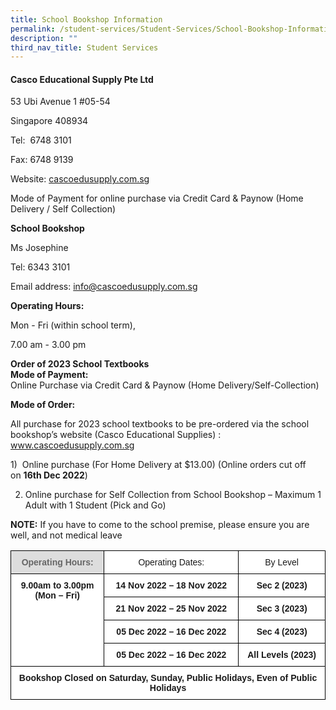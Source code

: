 ```yaml
---
title: School Bookshop Information
permalink: /student-services/Student-Services/School-Bookshop-Information/
description: ""
third_nav_title: Student Services
---
```

#### **Casco Educational Supply Pte Ltd**


53 Ubi Avenue 1 #05-54  

Singapore 408934

Tel:  6748 3101

Fax: 6748 9139

Website: [cascoedusupply.com.sg](https://cascoedusupply.com.sg/)

  

Mode of Payment for online purchase via Credit Card & Paynow (Home Delivery / Self Collection)

  

**School Bookshop**

Ms Josephine

Tel: 6343 3101

Email address: info@cascoedusupply.com.sg

  

**Operating Hours:**

Mon - Fri (within school term),

7.00 am - 3.00 pm

  

**Order of 2023 School Textbooks**  
**Mode of Payment:**  
Online Purchase via Credit Card & Paynow (Home Delivery/Self-Collection)

  

**Mode of Order:**

All purchase for 2023 school textbooks to be pre-ordered via the school bookshop’s website (Casco Educational Supplies) : www.cascoedusupply.com.sg  
  

1)  Online purchase (For Home Delivery at $13.00) (Online orders cut off on **16th Dec 2022**)

2) Online purchase for Self Collection from School Bookshop – Maximum 1 Adult with 1 Student (Pick and Go)

**NOTE:** If you have to come to the school premise, please ensure you are well, and not medical leave

<style type="text/css">
.tg  {border-collapse:collapse;border-spacing:0;}
.tg td{border-color:black;border-style:solid;border-width:1px;font-family:Arial, sans-serif;font-size:14px;
  overflow:hidden;padding:10px 5px;word-break:normal;}
.tg th{border-color:black;border-style:solid;border-width:1px;font-family:Arial, sans-serif;font-size:14px;
  font-weight:normal;overflow:hidden;padding:10px 5px;word-break:normal;}
.tg .tg-a4yv{background-color:#DDD;color:#666;font-weight:bold;text-align:center;vertical-align:top}
.tg .tg-7yig{background-color:#FFF;text-align:center;vertical-align:top}
.tg .tg-f4yw{background-color:#FFF;text-align:center;vertical-align:middle}
.tg .tg-9hzb{background-color:#FFF;font-weight:bold;text-align:center;vertical-align:top}
</style>
<table class="tg">
<thead>
  <tr>
    <th class="tg-a4yv">Operating Hours:</th>
    <th class="tg-7yig"> Operating Dates:</th>
    <th class="tg-f4yw"> By Level</th>
  </tr>
</thead>
<tbody>
  <tr>
    <td class="tg-9hzb" rowspan="4"><span style="background-color:#FFF">9.0</span>0am to 3.00pm<br>(Mon – Fri)<br><br><span style="background-color:#FFF">     </span></td>
    <td class="tg-9hzb"> 14 Nov 2022 – 18 Nov 2022</td>
    <td class="tg-9hzb"> Sec 2 (2023)</td>
  </tr>
  <tr>
    <td class="tg-9hzb"> 21 Nov 2022 – 25 Nov 2022</td>
    <td class="tg-9hzb"> Sec 3 (2023)</td>
  </tr>
  <tr>
    <td class="tg-9hzb"> 05 Dec 2022 – 16 Dec 2022</td>
    <td class="tg-9hzb">Sec 4 (2023) </td>
  </tr>
  <tr>
    <td class="tg-9hzb"> 05 Dec 2022 – 16 Dec 2022</td>
    <td class="tg-9hzb">All Levels (2023) </td>
  </tr>
  <tr>
    <td class="tg-9hzb" colspan="3">Bookshop Closed on Saturday, Sunday, Public Holidays, Even of Public Holidays</td>
  </tr>
</tbody>
</table>